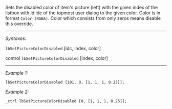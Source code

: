 Sets the disabled color of item's picture (left) with the given index of the listbox with id idc of the topmost user dialog to the given color. Color is in format `Color (RGBA)`. Color which consists from only zeros means disable this override.


---
*Syntaxes:*

`lbSetPictureColorDisabled` [idc, index, color]

control `lbSetPictureColorDisabled`  [index, color]

---
*Example 1:*

```sqf
lbSetPictureColorDisabled [101, 0, [1, 1, 1, 0.25]];
```

*Example 2:*

```sqf
_ctrl lbSetPictureColorDisabled [0, [1, 1, 1, 0.25]];
```